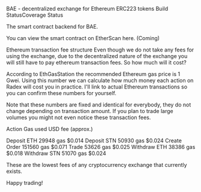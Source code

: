 BAE - decentralized exchange for Ethereum ERC223 tokens
Build StatusCoverage Status

The smart contract backend for BAE.

You can view the smart contract on EtherScan here. (Coming)

Ethereum transaction fee structure
Even though we do not take any fees for using the exchange, due to the decentralized nature of the exchange you will still have to pay ethereum transaction fees. So how much will it cost?

According to EthGasStation the recommended Ethereum gas price is 1 Gwei. Using this number we can calculate how much money each action on Radex will cost you in practice. I'll link to actual Ethereum transactions so you can confirm these numbers for yourself.

Note that these numbers are fixed and identical for everybody, they do not change depending on transaction amount. If you plan to trade large volumes you might not even notice these transaction fees.

Action	Gas used	USD fee (approx.)

Deposit ETH	29948 gas	$0.014
Deposit STN	50930 gas	$0.024
Create Order	151560 gas	$0.071
Trade	53626 gas	$0.025
Withdraw ETH	38386 gas	$0.018
Withdraw STN	51070 gas	$0.024

These are the lowest fees of any cryptocurrency exchange that currently exists.

Happy trading!
